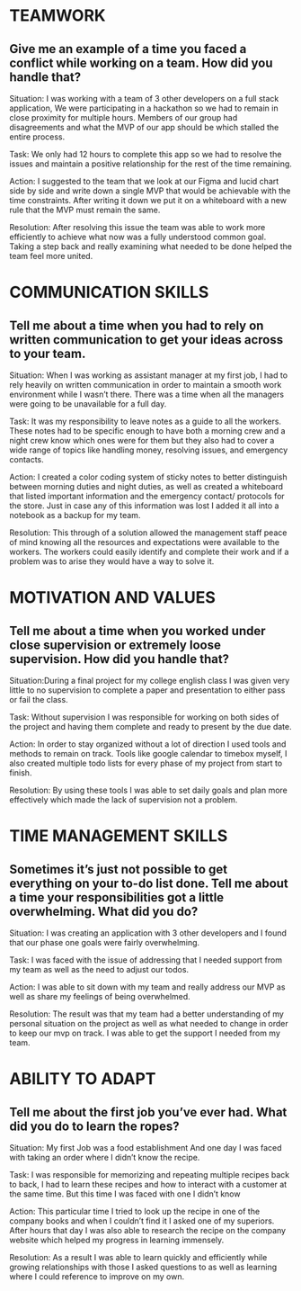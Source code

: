 # TEAMWORK
## Give me an example of a time you faced a conflict while working on a team. How did you handle that?

Situation: I was working with a team of 3 other developers on a full stack application, We were participating in a hackathon so we had to remain in close proximity for multiple hours. Members of our group had disagreements and what the MVP of our app should be which stalled the entire process. 

Task: We only had 12 hours to complete this app so we had to resolve the issues and maintain a positive relationship for the rest of the time remaining. 

Action: I suggested to the team that we look at our Figma and lucid chart side by side and write down a single MVP that would be achievable with the time constraints. After writing it down we put it on a whiteboard with a new rule that the MVP must remain the same. 

Resolution: After resolving this issue the team was able to work more efficiently to achieve what now was a fully understood common goal. Taking a step back and really examining what needed to be done helped the team feel more united. 

# COMMUNICATION SKILLS
## Tell me about a time when you had to rely on written communication to get your ideas across to your team.

Situation: When I was working as assistant manager at my first job, I had to rely heavily on written communication in order to maintain a smooth work environment while I wasn’t there. There was a time when all the managers were going to be unavailable for a full day.

Task: It was my responsibility to leave notes as a guide to all the workers. These notes had to be specific enough to have both a morning crew and a night crew know which ones were for them but they also had to cover a wide range of topics like handling money, resolving issues, and emergency contacts.  

Action: I created a color coding system of sticky notes to better distinguish between morning duties and night duties, as well as created a whiteboard that listed important information and the emergency contact/ protocols for the store. Just in case any of this information was lost I added it all into a notebook as a backup for my team.  

Resolution: This through of a solution allowed the management staff peace of mind knowing all the resources and expectations were available to the workers. The workers could easily identify and complete their work and if a problem was to arise they would have a way to solve it.

# MOTIVATION AND VALUES
## Tell me about a time when you worked under close supervision or extremely loose supervision. How did you handle that?

Situation:During a final project for my college english class I was given very little to no supervision to complete a paper and presentation to either pass or fail the class. 

Task: Without supervision I was responsible for working on both sides of the project and having them complete and ready to present by the due date. 

Action: In order to stay organized without a lot of direction I used tools and methods to remain on track. Tools like google calendar to timebox myself, I also created multiple todo lists for every phase of my project from start to finish.  

Resolution: By using these tools I was able to set daily goals and plan more effectively which made the lack of supervision not a problem. 

# TIME MANAGEMENT SKILLS
## Sometimes it’s just not possible to get everything on your to-do list done. Tell me about a time your responsibilities got a little overwhelming. What did you do?

Situation: I was creating an application with 3 other developers and I found that our phase one goals were fairly overwhelming. 

Task: I was faced with the issue of addressing that I needed support from my team as well as the need to adjust our todos.

Action: I was able to sit down with my team and really address our MVP as well as share my feelings of being overwhelmed. 

Resolution: The result was that my team had a better understanding of my personal situation on the project as well as what needed to change in order to keep our mvp on track. I was able to get the support I needed from my team.

# ABILITY TO ADAPT
## Tell me about the first job you’ve ever had. What did you do to learn the ropes?

Situation: My first Job was a food establishment And one day I was faced with taking an order where I didn’t know the recipe. 

Task: I was responsible for memorizing and repeating multiple recipes back to back, I had to learn these recipes and how to interact with a customer at the same time. But this time I was faced with one I didn’t know

Action: This particular time I tried to look up the recipe in one of the company books and when I couldn’t find it I asked one of my superiors. After hours that day I was also able to research the recipe on the company website which helped my progress in learning immensely.

Resolution: As a result I was able to learn quickly and efficiently while growing relationships with those I asked questions to as well as learning where I could reference to improve on my own. 




